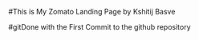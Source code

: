 #This is My Zomato Landing Page by Kshitij Basve

#gitDone with the First Commit to the github repository